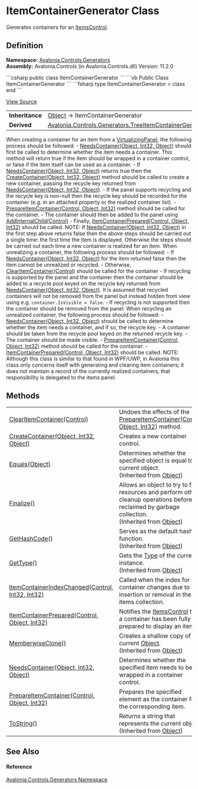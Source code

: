 # ItemContainerGenerator Class


Generates containers for an <a href="T_Avalonia_Controls_ItemsControl">ItemsControl</a>.



## Definition
**Namespace:** <a href="N_Avalonia_Controls_Generators">Avalonia.Controls.Generators</a>  
**Assembly:** Avalonia.Controls (in Avalonia.Controls.dll) Version: 11.2.0

<Tabs groupId="api-code-preview">
<TabItem value="csharp" label="C#">
```csharp
public class ItemContainerGenerator
```
</TabItem>
<TabItem value="vb" label="VB">
```vb
Public Class ItemContainerGenerator
```
</TabItem>
<TabItem value="fsharp" label="F#">
```fsharp
type ItemContainerGenerator = class end
```
</TabItem>
</Tabs>



<a href="https://github.com/AvaloniaUI/Avalonia/tree/master/src/Avalonia.Controls/Generators/ItemContainerGenerator.cs" title="View the source code">View Source</a>

<table>
<tr><td><strong>Inheritance</strong></td><td><a href="https://learn.microsoft.com/dotnet/api/system.object" target="_blank" rel="noopener noreferrer">Object</a>  →  ItemContainerGenerator</td></tr>
<tr><td><strong>Derived</strong></td><td><a href="T_Avalonia_Controls_Generators_TreeItemContainerGenerator">Avalonia.Controls.Generators.TreeItemContainerGenerator</a></td></tr>
</table>

When creating a container for an item from a <a href="T_Avalonia_Controls_VirtualizingPanel">VirtualizingPanel</a>, the following process should be followed: - <a href="M_Avalonia_Controls_Generators_ItemContainerGenerator_NeedsContainer">NeedsContainer(Object, Int32, Object)</a> should first be called to determine whether the item needs a container. This method will return true if the item should be wrapped in a container control, or false if the item itself can be used as a container. - If <a href="M_Avalonia_Controls_Generators_ItemContainerGenerator_NeedsContainer">NeedsContainer(Object, Int32, Object)</a> returns true then the <a href="M_Avalonia_Controls_Generators_ItemContainerGenerator_CreateContainer">CreateContainer(Object, Int32, Object)</a> method should be called to create a new container, passing the recycle key returned from <a href="M_Avalonia_Controls_Generators_ItemContainerGenerator_NeedsContainer">NeedsContainer(Object, Int32, Object)</a>. - If the panel supports recycling and the recycle key is non-null then the recycle key should be recorded for the container (e.g. in an attached property or the realized container list). - <a href="M_Avalonia_Controls_Generators_ItemContainerGenerator_PrepareItemContainer">PrepareItemContainer(Control, Object, Int32)</a> method should be called for the container. - The container should then be added to the panel using <a href="M_Avalonia_Controls_VirtualizingPanel_AddInternalChild">AddInternalChild(Control)</a> - Finally, <a href="M_Avalonia_Controls_Generators_ItemContainerGenerator_ItemContainerPrepared">ItemContainerPrepared(Control, Object, Int32)</a> should be called. NOTE: If <a href="M_Avalonia_Controls_Generators_ItemContainerGenerator_NeedsContainer">NeedsContainer(Object, Int32, Object)</a> in the first step above returns false then the above steps should be carried out a single time: the first time the item is displayed. Otherwise the steps should be carried out each time a new container is realized for an item. When unrealizing a container, the following process should be followed: - If <a href="M_Avalonia_Controls_Generators_ItemContainerGenerator_NeedsContainer">NeedsContainer(Object, Int32, Object)</a> for the item returned false then the item cannot be unrealized or recycled. - Otherwise, <a href="M_Avalonia_Controls_Generators_ItemContainerGenerator_ClearItemContainer">ClearItemContainer(Control)</a> should be called for the container - If recycling is supported by the panel and the container then the container should be added to a recycle pool keyed on the recycle key returned from <a href="M_Avalonia_Controls_Generators_ItemContainerGenerator_NeedsContainer">NeedsContainer(Object, Int32, Object)</a>. It is assumed that recycled containers will not be removed from the panel but instead hidden from view using e.g. `container.IsVisible = false`. - If recycling is not supported then the container should be removed from the panel. When recycling an unrealized container, the following process should be followed: - <a href="M_Avalonia_Controls_Generators_ItemContainerGenerator_NeedsContainer">NeedsContainer(Object, Int32, Object)</a> should be called to determine whether the item needs a container, and if so, the recycle key. - A container should be taken from the recycle pool keyed on the returned recycle key. - The container should be made visible. - <a href="M_Avalonia_Controls_Generators_ItemContainerGenerator_PrepareItemContainer">PrepareItemContainer(Control, Object, Int32)</a> method should be called for the container. - <a href="M_Avalonia_Controls_Generators_ItemContainerGenerator_ItemContainerPrepared">ItemContainerPrepared(Control, Object, Int32)</a> should be called. NOTE: Although this class is similar to that found in WPF/UWP, in Avalonia this class only concerns itself with generating and clearing item containers; it does not maintain a record of the currently realized containers, that responsibility is delegated to the items panel.

## Methods
<table>
<tr>
<td><a href="M_Avalonia_Controls_Generators_ItemContainerGenerator_ClearItemContainer">ClearItemContainer(Control)</a></td>
<td>Undoes the effects of the <a href="M_Avalonia_Controls_Generators_ItemContainerGenerator_PrepareItemContainer">PrepareItemContainer(Control, Object, Int32)</a> method.</td>
</tr>
<tr>
<td><a href="M_Avalonia_Controls_Generators_ItemContainerGenerator_CreateContainer">CreateContainer(Object, Int32, Object)</a></td>
<td>Creates a new container control.</td>
</tr>
<tr>
<td><a href="https://learn.microsoft.com/dotnet/api/system.object.equals#system-object-equals(system-object)" target="_blank" rel="noopener noreferrer">Equals(Object)</a></td>
<td>Determines whether the specified object is equal to the current object.<br />(Inherited from <a href="https://learn.microsoft.com/dotnet/api/system.object" target="_blank" rel="noopener noreferrer">Object</a>)</td>
</tr>
<tr>
<td><a href="https://learn.microsoft.com/dotnet/api/system.object.finalize" target="_blank" rel="noopener noreferrer">Finalize()</a></td>
<td>Allows an object to try to free resources and perform other cleanup operations before it is reclaimed by garbage collection.<br />(Inherited from <a href="https://learn.microsoft.com/dotnet/api/system.object" target="_blank" rel="noopener noreferrer">Object</a>)</td>
</tr>
<tr>
<td><a href="https://learn.microsoft.com/dotnet/api/system.object.gethashcode" target="_blank" rel="noopener noreferrer">GetHashCode()</a></td>
<td>Serves as the default hash function.<br />(Inherited from <a href="https://learn.microsoft.com/dotnet/api/system.object" target="_blank" rel="noopener noreferrer">Object</a>)</td>
</tr>
<tr>
<td><a href="https://learn.microsoft.com/dotnet/api/system.object.gettype" target="_blank" rel="noopener noreferrer">GetType()</a></td>
<td>Gets the <a href="https://learn.microsoft.com/dotnet/api/system.type" target="_blank" rel="noopener noreferrer">Type</a> of the current instance.<br />(Inherited from <a href="https://learn.microsoft.com/dotnet/api/system.object" target="_blank" rel="noopener noreferrer">Object</a>)</td>
</tr>
<tr>
<td><a href="M_Avalonia_Controls_Generators_ItemContainerGenerator_ItemContainerIndexChanged">ItemContainerIndexChanged(Control, Int32, Int32)</a></td>
<td>Called when the index for a container changes due to an insertion or removal in the items collection.</td>
</tr>
<tr>
<td><a href="M_Avalonia_Controls_Generators_ItemContainerGenerator_ItemContainerPrepared">ItemContainerPrepared(Control, Object, Int32)</a></td>
<td>Notifies the <a href="T_Avalonia_Controls_ItemsControl">ItemsControl</a> that a container has been fully prepared to display an item.</td>
</tr>
<tr>
<td><a href="https://learn.microsoft.com/dotnet/api/system.object.memberwiseclone" target="_blank" rel="noopener noreferrer">MemberwiseClone()</a></td>
<td>Creates a shallow copy of the current <a href="https://learn.microsoft.com/dotnet/api/system.object" target="_blank" rel="noopener noreferrer">Object</a>.<br />(Inherited from <a href="https://learn.microsoft.com/dotnet/api/system.object" target="_blank" rel="noopener noreferrer">Object</a>)</td>
</tr>
<tr>
<td><a href="M_Avalonia_Controls_Generators_ItemContainerGenerator_NeedsContainer">NeedsContainer(Object, Int32, Object)</a></td>
<td>Determines whether the specified item needs to be wrapped in a container control.</td>
</tr>
<tr>
<td><a href="M_Avalonia_Controls_Generators_ItemContainerGenerator_PrepareItemContainer">PrepareItemContainer(Control, Object, Int32)</a></td>
<td>Prepares the specified element as the container for the corresponding item.</td>
</tr>
<tr>
<td><a href="https://learn.microsoft.com/dotnet/api/system.object.tostring" target="_blank" rel="noopener noreferrer">ToString()</a></td>
<td>Returns a string that represents the current object.<br />(Inherited from <a href="https://learn.microsoft.com/dotnet/api/system.object" target="_blank" rel="noopener noreferrer">Object</a>)</td>
</tr>
</table>

## See Also


#### Reference
<a href="N_Avalonia_Controls_Generators">Avalonia.Controls.Generators Namespace</a>  

